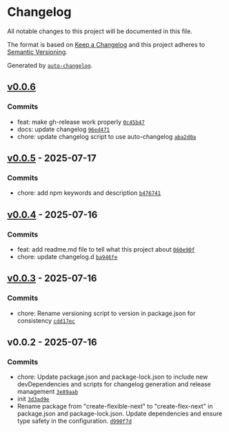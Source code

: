 # Changelog

All notable changes to this project will be documented in this file.

The format is based on [Keep a Changelog](https://keepachangelog.com/en/1.0.0/)
and this project adheres to [Semantic Versioning](https://semver.org/spec/v2.0.0.html).

Generated by [`auto-changelog`](https://github.com/CookPete/auto-changelog).

## [v0.0.6](https://github.com/rafadlis/create-flex-next/compare/v0.0.5...v0.0.6)

### Commits

- feat: make gh-release work properly [`0c45b47`](https://github.com/rafadlis/create-flex-next/commit/0c45b47b0cdb1019ea7f9f9ed1b8e05e69d5554c)
- docs: update changelog [`96ed471`](https://github.com/rafadlis/create-flex-next/commit/96ed4717d2a0dd259680ceae1698c81de008c42f)
- chore: update changelog script to use auto-changelog [`aba2d0a`](https://github.com/rafadlis/create-flex-next/commit/aba2d0aff0298f3385186dd848d4cbea1c6289f9)

## [v0.0.5](https://github.com/rafadlis/create-flex-next/compare/v0.0.4...v0.0.5) - 2025-07-17

### Commits

- chore: add npm keywords and description [`b476741`](https://github.com/rafadlis/create-flex-next/commit/b476741cfae8330371273ad1d75482f9a5579369)

## [v0.0.4](https://github.com/rafadlis/create-flex-next/compare/v0.0.3...v0.0.4) - 2025-07-16

### Commits

- feat: add readme.md file to tell what this project about [`060e90f`](https://github.com/rafadlis/create-flex-next/commit/060e90f423caa4a3f8e7fc26001953c5b17be28d)
- chore: update changelog.d [`ba946fe`](https://github.com/rafadlis/create-flex-next/commit/ba946fec957fb7fcfd83830e6f0afc2e338ddb11)

## [v0.0.3](https://github.com/rafadlis/create-flex-next/compare/v0.0.2...v0.0.3) - 2025-07-16

### Commits

- chore: Rename versioning script to version in package.json for consistency [`cdd17ec`](https://github.com/rafadlis/create-flex-next/commit/cdd17ec973c1d7956f71f0582eb84eacb8794820)

## v0.0.2 - 2025-07-16

### Commits

- chore: Update package.json and package-lock.json to include new devDependencies and scripts for changelog generation and release management [`3e89aab`](https://github.com/rafadlis/create-flex-next/commit/3e89aab7fc77ba4e76e5147947535b9ff4561939)
- init [`3d3ad9e`](https://github.com/rafadlis/create-flex-next/commit/3d3ad9e973f255ca0b4b31234a9ad5b30a1a5a2a)
- Rename package from "create-flexible-next" to "create-flex-next" in package.json and package-lock.json. Update dependencies and ensure type safety in the configuration. [`d990f7d`](https://github.com/rafadlis/create-flex-next/commit/d990f7dc9e864646b9ec70703320bb8038264940)
